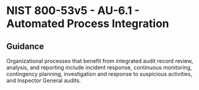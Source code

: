 # NIST 800-53v5 - AU-6.1 - Automated Process Integration
## Guidance
Organizational processes that benefit from integrated audit record review, analysis, and reporting include incident response, continuous monitoring, contingency planning, investigation and response to suspicious activities, and Inspector General audits.